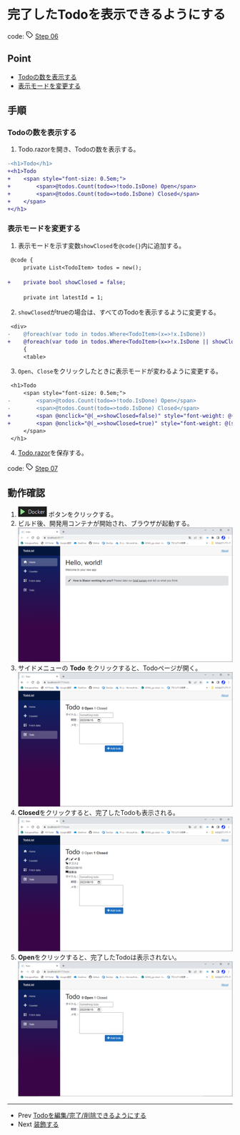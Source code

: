 # 完了したTodoを表示できるようにする
code: ![tag](../Images/tag.png) [Step 06](https://github.com/04100149/TodoList/tree/step06) 

## Point
- [Todoの数を表示する](#todo%E3%81%AE%E6%95%B0%E3%82%92%E8%A1%A8%E7%A4%BA%E3%81%99%E3%82%8B)
- [表示モードを変更する](#%E8%A1%A8%E7%A4%BA%E3%83%A2%E3%83%BC%E3%83%89%E3%82%92%E5%A4%89%E6%9B%B4%E3%81%99%E3%82%8B)

## 手順
### Todoの数を表示する
1. Todo.razorを開き、Todoの数を表示する。
```diff
-<h1>Todo</h1>
+<h1>Todo 
+    <span style="font-size: 0.5em;">
+        <span>@todos.Count(todo=>!todo.IsDone) Open</span>
+        <span>@todos.Count(todo=>todo.IsDone) Closed</span>
+    </span>
+</h1>
```
### 表示モードを変更する
1. 表示モードを示す変数`showClosed`を`@code{}`内に追加する。
```diff
 @code {
     private List<TodoItem> todos = new();
 
+    private bool showClosed = false;
 
     private int latestId = 1;
```
2. `showClosed`がtrueの場合は、すべてのTodoを表示するように変更する。
```diff
 <div>
-    @foreach(var todo in todos.Where<TodoItem>(x=>!x.IsDone))
+    @foreach(var todo in todos.Where<TodoItem>(x=>!x.IsDone || showClosed))
     {
     <table>
```
3. `Open`、`Close`をクリックしたときに表示モードが変わるように変更する。
```diff
 <h1>Todo 
     <span style="font-size: 0.5em;">
-        <span>@todos.Count(todo=>!todo.IsDone) Open</span>
-        <span>@todos.Count(todo=>todo.IsDone) Closed</span>
+        <span @onclick="@(_=>showClosed=false)" style="font-weight: @(showClosed ? "normal" : "bold");">@todos.Count(todo=>!todo.IsDone) Open</span>
+        <span @onclick="@(_=>showClosed=true)" style="font-weight: @(showClosed ? "bold" : "normal");">@todos.Count(todo=>todo.IsDone) Closed</span>
     </span>
 </h1>
```
4. [Todo.razor](https://github.com/04100149/TodoList/blob/step07/TodoList/Pages/Todo.razor)を保存する。

code: ![tag](../Images/tag.png) [Step 07](https://github.com/04100149/TodoList/tree/step07) 

## 動作確認
1. ![デバックの開始](../Images/NewProject-6.png) ボタンをクリックする。  
1. ビルド後、開発用コンテナが開始され、ブラウザが起動する。  
![コンテナ開始](../Images/showclosed-1.png)
1. サイドメニューの **Todo** をクリックすると、Todoページが開く。    
![Todoページ](../Images/showclosed-2.png)
1. **Closed**をクリックすると、完了したTodoも表示される。    
![すべて表示](../Images/showclosed-3.png)
1. **Open**をクリックすると、完了したTodoは表示されない。    
![すべて表示](../Images/showclosed-4.png)

***
- Prev [Todoを編集/完了/削除できるようにする](0007editremove.md)
- Next [装飾する](0009decoration.md)

